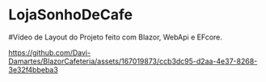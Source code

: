 # LojaSonhoDeCafe

#Vídeo de Layout do Projeto feito com Blazor, WebApi e EFcore.

https://github.com/Davi-Damartes/BlazorCafeteria/assets/167019873/ccb3dc95-d2aa-4e37-8268-3e32f4bbeba3
